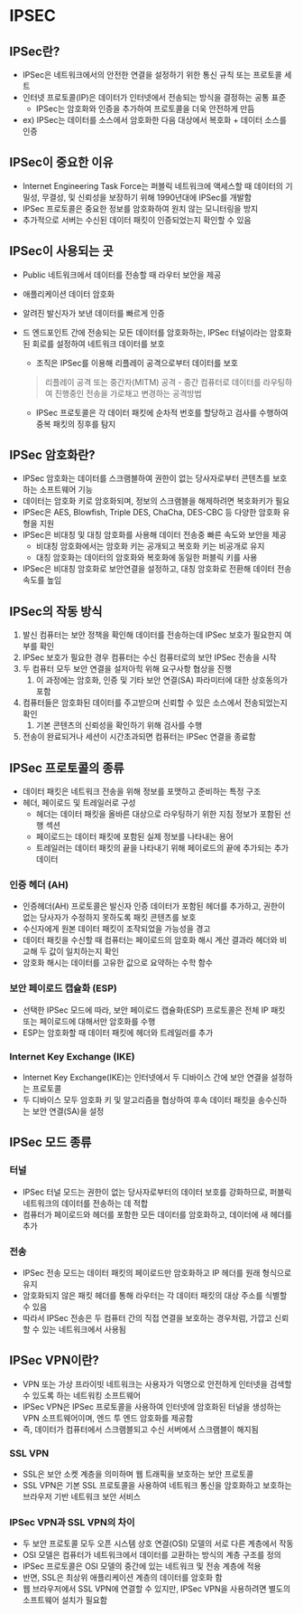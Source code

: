 # IPSEC

## IPSec란?

- IPSec은 네트워크에서의 안전한 연결을 설정하기 위한 통신 규칙 또는 프로토콜 세트
- 인터넷 프로토콜(IP)은 데이터가 인터넷에서 전송되는 방식을 결정하는 공통 표준
    - IPSec는 암호화와 인증을 추가하여 프로토콜을 더욱 안전하게 만듬
- ex) IPSec는 데이터를 소스에서 암호화한 다음 대상에서 복호화 + 데이터 소스를 인증

## IPSec이 중요한 이유

- Internet Engineering Task Force는 퍼블릭 네트워크에 액세스할 때 데이터의 기밀성, 무결성, 및 신뢰성을 보장하기 위해 1990년대에 IPSec를 개발함
- IPSec 프로토콜은 중요한 정보를 암호화하여 원치 않는 모니터링을 방지
- 추가적으로 서버는 수신된 데이터 패킷이 인증되었는지 확인할 수 있음

## IPSec이 사용되는 곳

- Public 네트워크에서 데이터를 전송할 때 라우터 보안을 제공
- 애플리케이션 데이터 암호화
- 알려진 발신자가 보낸 데이터를 빠르게 인증
- 드 엔드포인트 간에 전송되는 모든 데이터를 암호화하는, IPSec 터널이라는 암호화된 회로를 설정하여 네트워크 데이터를 보호
    - 조직은 IPSec를 이용해 리플레이 공격으로부터 데이터를 보호
    
    > 리플레이 공격 또는 중간자(MITM) 공격 - 중간 컴퓨터로 데이터를 라우팅하여 진행중인 전송을 가로채고 변경하는 공격방법
    > 
    - IPSec 프로토콜은 각 데이터 패킷에 순차적 번호를 할당하고 검사를 수행하여 중복 패킷의 징후를 탐지

## IPSec 암호화란?

- IPSec 암호화는 데이터를 스크램블하여 권한이 없는 당사자로부터 콘텐츠를 보호하는 소프트웨어 기능
- 데이터는 암호화 키로 암호화되며, 정보의 스크램블을 해제하려면 복호화키가 필요
- IPSec은 AES, Blowfish, Triple DES, ChaCha, DES-CBC 등 다양한 암호화 유형을 지원
- IPSec은 비대칭 및 대칭 암호화를 사용해 데이터 전송중 빠른 속도와 보안을 제공
    - 비대칭 암호화에서는 암호화 키는 공개되고 복호화 키는 비공개로 유지
    - 대칭 암호화는 데이터의 암호화와 복호화에 동일한 퍼블릭 키를 사용
- IPSec은 비대칭 암호화로 보안연결을 설정하고, 대칭 암호화로 전환해 데이터 전송속도를 높임

## IPSec의 작동 방식

1. 발신 컴퓨터는 보안 정책을 확인해 데이터를 전송하는데 IPSec 보호가 필요한지 여부를 확인 
2. IPSec 보호가 필요한 경우 컴퓨터는 수신 컴퓨터로의 보안 IPSec 전송을 시작
3. 두 컴퓨터 모두 보안 연결을 설저아힉 위해 요구사항 협상을 진행 
    1. 이 과정에는 암호화, 인증 및 기타 보안 연결(SA) 파라미터에 대한 상호동의가 포함
4. 컴퓨터들은 암호화된 데이터를 주고받으며 신뢰할 수 있은 소스에서 전송되었는지 확인 
    1. 기본 콘텐츠의 신뢰성을 확인하기 위해 검사를 수행
5. 전송이 완료되거나 세션이 시간초과되면 컴퓨터는 IPSec 연결을 종료함

## IPSec 프로토콜의 종류

- 데이터 패킷은 네트워크 전송을 위해 정보를 포맷하고 준비하는 특정 구조
- 헤더, 페이로드 및 트레일러로 구성
    - 헤더는 데이터 패킷을 올바른 대상으로 라우팅하기 위한 지침 정보가 포함된 선행 섹션
    - 페이로드는 데이터 패킷에 포함된 실제 정보를 나타내는 용어
    - 트레일러는 데이터 패킷의 끝을 나타내기 위해 페이로드의 끝에 추가되는 추가 데이터

### 인증 헤더 (AH)

- 인증헤더(AH) 프로토콜은 발신자 인증 데이터가 포함된 헤더를 추가하고, 권한이 없는 당사자가 수정하지 못하도록 패킷 콘텐츠를 보호
- 수신자에게 원본 데이터 패킷이 조작되었을 가능성을 경고
- 데이터 패킷을 수신할 때 컴퓨터는 페이로드의 암호화 해시 계산 결과라 헤더와 비교해 두 값이 일치하는지 확인
- 암호화 해시는 데이터를 고유한 값으로 요약하는 수학 함수

### 보안 페이로드 캡슐화 (ESP)

- 선택한 IPSec 모드에 따라, 보안 페이로드 캡슐화(ESP) 프로토콜은 전체 IP 패킷 또는 페이로드에 대해서만 암호화를 수행
- ESP는 암호화할 때 데이터 패킷에 헤더와 트레일러를 추가

### Internet Key Exchange (IKE)

- Internet Key Exchange(IKE)는 인터넷에서 두 디바이스 간에 보안 연결을 설정하는 프로토콜
- 두 디바이스 모두 암호화 키 및 알고리즘을 협상하여 후속 데이터 패킷을 송수신하는 보안 연결(SA)을 설정

## IPSec 모드 종류

### 터널

- IPSec 터널 모드는 권한이 없는 당사자로부터의 데이터 보호를 강화하므로, 퍼블릭 네트워크의 데이터를 전송하는 데 적합
- 컴퓨터가 페이로드와 헤더를 포함한 모든 데이터를 암호화하고, 데이터에 새 헤더를 추가

### 전송

- IPSec 전송 모드는 데이터 패킷의 페이로드만 암호화하고 IP 헤더를 원래 형식으로 유지
- 암호화되지 않은 패킷 헤더를 통해 라우터는 각 데이터 패킷의 대상 주소를 식별할 수 있음
- 따라서 IPSec 전송은 두 컴퓨터 간의 직접 연결을 보호하는 경우처럼, 가깝고 신뢰할 수 있는 네트워크에서 사용됨

## IPSec VPN이란?

- VPN 또는 가상 프라이빗 네트워크는 사용자가 익명으로 안전하게 인터넷을 검색할 수 있도록 하는 네트워킹 소프트웨어
- IPSec VPN은 IPSec 프로토콜을 사용하여 인터넷에 암호화된 터널을 생성하는 VPN 소프트웨어이며, 엔드 투 엔드 암호화를 제공함
- 즉, 데이터가 컴퓨터에서 스크램블되고 수신 서버에서 스크램블이 해지됨

### SSL VPN

- SSL은 보안 소켓 계층을 의미하며 웹 트래픽을 보호하는 보안 프로토콜
- SSL VPN은 기본 SSL 프로토콜을 사용하여 네트워크 통신을 암호화하고 보호하는 브라우저 기반 네트워크 보안 서비스

### IPSec VPN과 SSL VPN의 차이

- 두 보안 프로토콜 모두 오픈 시스템 상호 연결(OSI) 모델의 서로 다른 계층에서 작동
- OSI 모델은 컴퓨터가 네트워크에서 데이터를 교환하는 방식의 계층 구조를 정의
- IPSec 프로토콜은 OSI 모델의 중간에 있는 네트워크 및 전송 계층에 적용
- 반면, SSL은 최상위 애플리케이션 계층의 데이터를 암호화 함
- 웹 브라우저에서 SSL VPN에 연결할 수 있지만, IPSec VPN을 사용하려면 별도의 소프트웨어 설치가 필요함